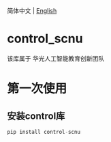 简体中文 | [English](README_en.md)

# control_scnu
该库属于 华光人工智能教育创新团队
# 第一次使用
## 安装control库
```python
pip install control-scnu
```
